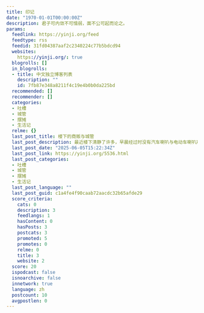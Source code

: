 ```yaml
---
title: 印记
date: "1970-01-01T00:00:00Z"
description: 君子可内敛不可懦弱，面不公可起而论之。
params:
  feedlink: https://yinji.org/feed
  feedtype: rss
  feedid: 31fd04387aaf2c2340224c77b5bdcd94
  websites:
    https://yinji.org/: true
  blogrolls: []
  in_blogrolls:
  - title: 中文独立博客列表
    description: ""
    id: 7fb87e348a8211f4c19e4b0b0da225bd
  recommended: []
  recommender: []
  categories:
  - 吐槽
  - 城管
  - 摆摊
  - 生活记
  relme: {}
  last_post_title: 楼下的商贩与城管
  last_post_description: 最近楼下清静了许多，早晨经过时没有汽车喇叭与电动车喇叭声交织环绕，没有老头老太为了一毛钱斤斤计较的吵闹声，更没
  last_post_date: "2025-06-05T15:22:34Z"
  last_post_link: https://yinji.org/5536.html
  last_post_categories:
  - 吐槽
  - 城管
  - 摆摊
  - 生活记
  last_post_language: ""
  last_post_guid: c1a4fe4f90caab72aacdc32b65afde29
  score_criteria:
    cats: 0
    description: 3
    feedlangs: 1
    hasContent: 0
    hasPosts: 3
    postcats: 3
    promoted: 5
    promotes: 0
    relme: 0
    title: 3
    website: 2
  score: 20
  ispodcast: false
  isnoarchive: false
  innetwork: true
  language: zh
  postcount: 10
  avgpostlen: 0
---
```

